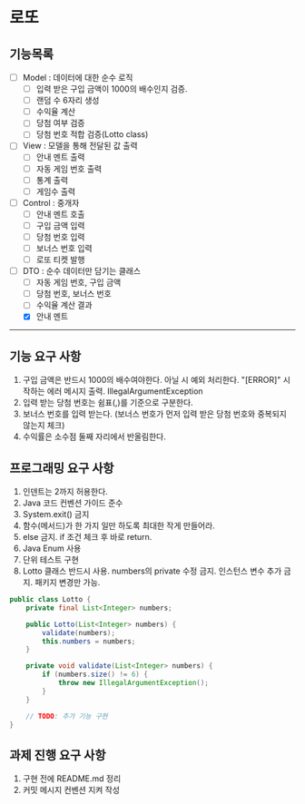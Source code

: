 # 로또

## 기능목록

- [ ] Model : 데이터에 대한 순수 로직
    - [ ] 입력 받은 구입 금액이 1000의 배수인지 검증. 
    - [ ] 랜덤 수 6자리 생성
    - [ ] 수익율 계산
    - [ ] 당첨 여부 검증
    - [ ] 당첨 번호 적합 검증(Lotto class)

- [ ] View : 모델을 통해 전달된 값 출력
    - [ ] 안내 멘트 출력
    - [ ] 자동 게임 번호 출력
    - [ ] 통계 출력
    - [ ] 게임수 출력

- [ ] Control : 중개자
    - [ ] 안내 멘트 호출
    - [ ] 구입 금액 입력
    - [ ] 당첨 번호 입력
    - [ ] 보너스 번호 입력
    - [ ] 로또 티켓 발행

- [ ] DTO : 순수 데이터만 담기는 클래스
    - [ ] 자동 게임 번호, 구입 금액
    - [ ] 당첨 번호, 보너스 번호
    - [ ] 수익율 계산 결과
    - [X] 안내 멘트

---

## 기능 요구 사항

1. 구입 금액은 반드시 1000의 배수여야한다. 아닐 시 예외 처리한다. "[ERROR]" 시작하는 에러 메시지 출력. IllegalArgumentException
2. 입력 받는 당첨 번호는 쉼표(,)를 기준으로 구분한다.
3. 보너스 번호를 입력 받는다. (보너스 번호가 먼저 입력 받은 당첨 번호와 중복되지 않는지 체크)
4. 수익률은 소수점 둘째 자리에서 반올림한다.

## 프로그래밍 요구 사항

1. 인덴트는 2까지 허용한다.
2. Java 코드 컨벤션 가이드 준수
3. System.exit() 금지
4. 함수(메서드)가 한 가지 일만 하도록 최대한 작게 만들어라.
5. else 금지. if 조건 체크 후 바로 return.
6. Java Enum 사용
7. 단위 테스트 구현
8. Lotto 클래스 반드시 사용. numbers의 private 수정 금지. 인스턴스 변수 추가 금지. 패키지 변경만 가능.

```Java
public class Lotto {
    private final List<Integer> numbers;

    public Lotto(List<Integer> numbers) {
        validate(numbers);
        this.numbers = numbers;
    }

    private void validate(List<Integer> numbers) {
        if (numbers.size() != 6) {
            throw new IllegalArgumentException();
        }
    }

    // TODO: 추가 기능 구현
}
```

## 과제 진행 요구 사항

1. 구현 전에 README.md 정리
2. 커밋 메시지 컨벤션 지켜 작성